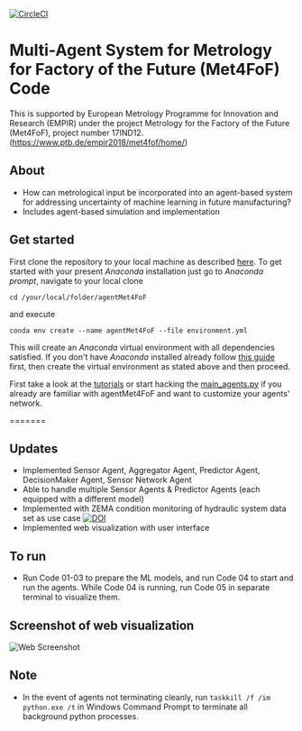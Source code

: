 [![CircleCI](https://circleci.com/gh/bangxiangyong/agentMet4FoF.svg?style=svg)](https://circleci.com/gh/bangxiangyong/agentMet4FoF)

# Multi-Agent System for Metrology for Factory of the Future (Met4FoF) Code
This is supported by European Metrology Programme for Innovation and Research (EMPIR) under the project Metrology for the Factory of the Future (Met4FoF), project number 17IND12. (https://www.ptb.de/empir2018/met4fof/home/)

About
---
 - How can metrological input be incorporated into an agent-based system for addressing uncertainty of machine learning in future manufacturing?
 - Includes agent-based simulation and implementation

Get started
---
First clone the repository to your local machine as described
[here](https://help.github.com/en/articles/cloning-a-repository). To get started
with your present *Anaconda* installation just go to *Anaconda
prompt*, navigate to your local clone
```
cd /your/local/folder/agentMet4FoF
```
and execute
```
conda env create --name agentMet4FoF --file environment.yml 
```
This will create an *Anaconda* virtual environment with all dependencies
satisfied. If you don't have *Anaconda* installed already follow [this guide
](https://docs.conda.io/projects/continuumio-conda/en/latest/user-guide/install/download.html)
first, then create the virtual environment as stated above and then proceed.

First take a look at the [tutorials](./tutorials/tutorial_1_generator_agent.py)
or start hacking the [main_agents.py](main_agents.py) if you already are
familiar with agentMet4FoF and want to customize your agents' network.

=======

Updates
---
 - Implemented Sensor Agent, Aggregator Agent, Predictor Agent, DecisionMaker Agent, Sensor Network Agent
 - Able to handle multiple Sensor Agents & Predictor Agents (each equipped with a different model)
 - Implemented with ZEMA condition monitoring of hydraulic system data set as use case [![DOI](https://zenodo.org/badge/DOI/10.5281/zenodo.1323611.svg)](https://doi.org/10.5281/zenodo.1323611)
 - Implemented web visualization with user interface


To run
---
 - Run Code 01-03 to prepare the ML models, and run Code 04 to start and run the agents. While Code 04 is running, run Code 05 in separate terminal to visualize them.


## Screenshot of web visualization
![Web Screenshot](https://github.com/bangxiangyong/agentMet4FoF/blob/master/screenshot_met4fof.png)

Note
---
 - In the event of agents not terminating cleanly, run ```taskkill /f /im python.exe /t``` in Windows Command Prompt to terminate all background python processes.
